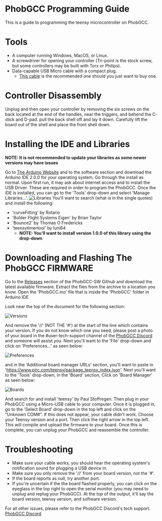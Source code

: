 # PhobGCC Programming Guide

This is a guide to programming the teensy microcontroller on PhobGCC.

# Tools

* A computer running Windows, MacOS, or Linux.
* A screwdriver for opening your controller (Tri-point is the stock screw, but some controllers may be built with Torx or Philips).
* Data-capable USB Micro cable with a compact plug.
  * [This cable](https://www.amazon.com/gp/product/B093SWG63B) is the recommended one should you just want to buy one.

# Controller Disassembly

Unplug and then open your controller by removing the six screws on the back located at the end of the handles, near the triggers, and behend the C-stick and D-pad. pull the back shell off and lay it down. Carefully lift the board out of the shell and place the front shell down.

# Installing the IDE and Libraries

**NOTE:  It is not recommended to update your libraries as some newer versions may have issues**

Go to [The Arduino Website](https://www.arduino.cc/en/software) and to the software section and download the Arduino IDE 2.0.0 for your operating system. Go through the install as normal. Upon first run, it may ask about internet access and to install the USB Driver. These are required in order to program the PhobGCC.
Once the IDE is installed, you can go to the 'Tools' drop-down and select 'Manage Libraries...'.
![Libraries](https://github.com/PhobGCC/PhobGCC-doc/blob/main/For_Users/Phob_Programming_Guide_Images/manage_libraries.png?raw=true)
You'll want to search (what is in the single quotes) and install the following:
* 'curveFitting' by Rotario
* 'Bolder Flight Systems Eigen' by Brian Taylor
* 'Bounce2' by Thomas O Fredericks
* 'teensytimertool' by luni64
  * **NOTE:  You'll want to install version 1.0.0 of this library using the drop-down**

# Downloading and Flashing The PhobGCC FIRMWARE

Go to the [Releases](https://github.com/PhobGCC/PhobGCC-SW/releases) section of the PhobGCC-SW Github and download the latest available firmware. Extract the files from the archive to a location you know. Open the 'PhobGCC.ino' file that is inside the 'PhobGCC' folder in Arduino IDE

Look near the top of the document for the following section:

![Versions](https://github.com/PhobGCC/PhobGCC-doc/blob/main/For_Users/Phob_Programming_Guide_Images/phob_versions.PNG?raw=true)

And remove the '//' (NOT THE '#') at the start of the line which contains your version. If you do not know which one you need, please post a photo of your board in the #user-tech-support channel of the [PhobGCC Discord](https://discord.gg/yrpUu7mgzm) and someone will assist you. Next you'll want to the 'File' drop-down and click on 'Preferences...' as seen below:

![Preferences](https://github.com/PhobGCC/PhobGCC-doc/blob/main/For_Users/Phob_Programming_Guide_Images/preferences.png?raw=true)

and in the 'Additional board manager URLs' section, you'll want to paste in 'https://www.pjrc.com/teensy/package_teensy_index.json'. Next you'll want to the 'Tools' drop-down, in the 'Board' section, Click on 'Board Manager' as seen below:

![Boards](https://github.com/PhobGCC/PhobGCC-doc/blob/main/For_Users/Phob_Programming_Guide_Images/board_manager.png?raw=true)

And search for and install 'teensy' by Paul Stoffregen. Then plug in your PhobGCC using a Micro-USB cable to your computer. Once it is plugged in, go to the 'Select Board' drop-down in the top left and click on the "Unknown COM#". If this does not appear, your cable didn't work. Choose your Teensy version and a port. Then click the right arrow in the top left. This will compile and upload the firmware to your board. Once this is complete, you can unplug your PhobGCC and reassemble the controller.

# Troubleshooting

* Make sure your cable works, you should hear the operating system's notification sound for plugging a USB device in.
* Make sure you only remove the '//' from your board version, not the '#'.
* If the board reports as null, try another port.
* If you're uncertain if the the board flashed properly, you can click on the eyeglass in the top right to open the serial monitor (you may need to unplug and replug your PhobGCC). At the top of the output, it'll say the board version, teensy version, and software version.  

For all other issues, please refer to the PhobGCC Discord's tech support.
[PhobGCC Discord](https://discord.gg/yrpUu7mgzm)
